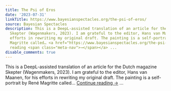 ```yaml
---
title: The Psi of Eros
date: '2023-07-31'
linkTitle: https://www.bayesianspectacles.org/the-psi-of-eros/
source: Bayesian Spectacles
description: This is a DeepL-assisted translation of an article for the Dutch magazine
  Skepter (Wagenmakers, 2023). I am grateful to the editor, Hans van Maanen, for his
  efforts in rewriting my original draft. The painting is a self-portrait by René
  Magritte called… <a href="https://www.bayesianspectacles.org/the-psi-of-eros/">Continue
  reading <span class="meta-nav">→</span></a> ...
disable_comments: true
---
```

This is a DeepL-assisted translation of an article for the Dutch magazine Skepter (Wagenmakers, 2023). I am grateful to the editor, Hans van Maanen, for his efforts in rewriting my original draft. The painting is a self-portrait by René Magritte called… <a href="https://www.bayesianspectacles.org/the-psi-of-eros/">Continue reading <span class="meta-nav">→</span></a> ...